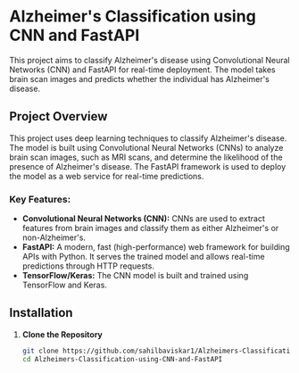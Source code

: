 # Alzheimer's Classification using CNN and FastAPI

This project aims to classify Alzheimer's disease using Convolutional Neural Networks (CNN) and FastAPI for real-time deployment. The model takes brain scan images and predicts whether the individual has Alzheimer's disease.

## Project Overview

This project uses deep learning techniques to classify Alzheimer's disease. The model is built using Convolutional Neural Networks (CNNs) to analyze brain scan images, such as MRI scans, and determine the likelihood of the presence of Alzheimer's disease. The FastAPI framework is used to deploy the model as a web service for real-time predictions.

### Key Features:
- **Convolutional Neural Networks (CNN):** CNNs are used to extract features from brain images and classify them as either Alzheimer's or non-Alzheimer's.
- **FastAPI:** A modern, fast (high-performance) web framework for building APIs with Python. It serves the trained model and allows real-time predictions through HTTP requests.
- **TensorFlow/Keras:** The CNN model is built and trained using TensorFlow and Keras.

## Installation

1. **Clone the Repository**
   ```bash
   git clone https://github.com/sahilbaviskar1/Alzheimers-Classification-using-CNN-and-FastAPI.git
   cd Alzheimers-Classification-using-CNN-and-FastAPI
